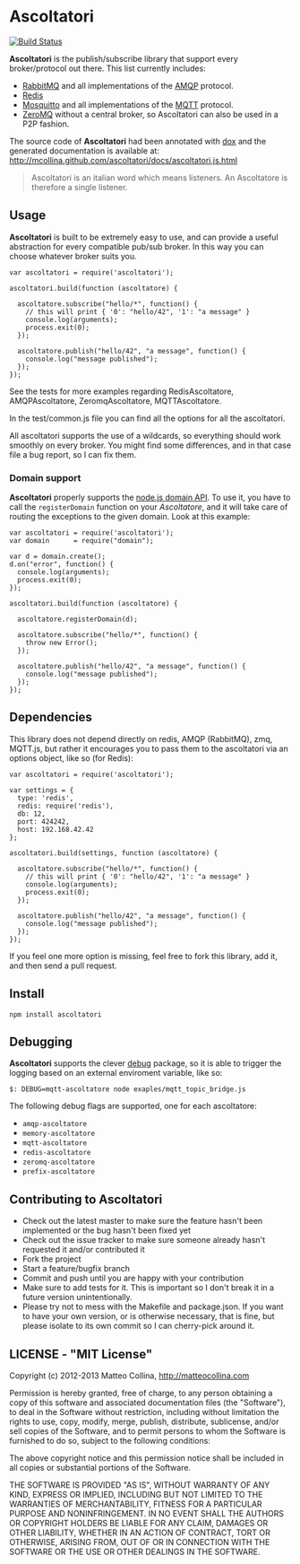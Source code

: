 Ascoltatori
===========

[![Build
Status](https://travis-ci.org/mcollina/ascoltatori.png)](https://travis-ci.org/mcollina/ascoltatori)

__Ascoltatori__ is the publish/subscribe library that support every
broker/protocol out there.
This list currently includes:

* [RabbitMQ](http://www.rabbitmq.com/) and all implementations of
  the [AMQP](http://www.amqp.org/) protocol.
* [Redis](http://redis.io/)
* [Mosquitto](http://mosquitto.org/) and all implementations of the
  [MQTT](http://mqtt.org/) protocol.
* [ZeroMQ](http://www.zeromq.org/) without a central broker, so
  Ascoltatori can also be used in a P2P fashion.

The source code of __Ascoltatori__ had been annotated with
[dox](https://github.com/visionmedia/dox)
and the generated documentation is available at:
http://mcollina.github.com/ascoltatori/docs/ascoltatori.js.html

> Ascoltatori is an italian word which means listeners.
An Ascoltatore is therefore a single listener.

## Usage

__Ascoltatori__ is built to be extremely easy to use, and can provide a
useful abstraction for every compatible pub/sub broker.
In this way you can choose whatever broker suits you.

```
var ascoltatori = require('ascoltatori');

ascoltatori.build(function (ascoltatore) {

  ascoltatore.subscribe("hello/*", function() {
    // this will print { '0': "hello/42", '1': "a message" }
    console.log(arguments); 
    process.exit(0);
  });

  ascoltatore.publish("hello/42", "a message", function() {
    console.log("message published");
  });
});
```

See the tests for more examples regarding RedisAscoltatore,
AMQPAscoltatore, ZeromqAscoltatore, MQTTAscoltatore.

In the test/common.js file you can find all the options for
all the ascoltatori.

All ascoltatori supports the use of a wildcards, so everything
should work smoothly on every broker.
You might find some differences, and in that case file a bug
report, so I can fix them.

### Domain support

__Ascoltatori__ properly supports the [node.js domain API](http://nodejs.org/api/domain.html).
To use it, you have to call the `registerDomain` function on your
_Ascoltatore_, and it will take care of routing the exceptions to the
given domain. Look at this example:
```
var ascoltatori = require('ascoltatori');
var domain      = require("domain");

var d = domain.create();
d.on("error", function() {
  console.log(arguments); 
  process.exit(0);
});

ascoltatori.build(function (ascoltatore) {

  ascoltatore.registerDomain(d);

  ascoltatore.subscribe("hello/*", function() {
    throw new Error();
  });

  ascoltatore.publish("hello/42", "a message", function() {
    console.log("message published");
  });
});
```

## Dependencies

This library does not depend directly on redis, AMQP (RabbitMQ),
zmq, MQTT.js, but rather it encourages you to pass them to the
ascoltatori via an options object, like so (for Redis):

```
var ascoltatori = require('ascoltatori');

var settings = {
  type: 'redis',
  redis: require('redis'),
  db: 12,
  port: 424242,
  host: 192.168.42.42
};

ascoltatori.build(settings, function (ascoltatore) {

  ascoltatore.subscribe("hello/*", function() {
    // this will print { '0': "hello/42", '1': "a message" }
    console.log(arguments); 
    process.exit(0);
  });

  ascoltatore.publish("hello/42", "a message", function() {
    console.log("message published");
  });
});

```

If you feel one more option is missing, feel free to fork this library,
add it, and then send a pull request.

## Install

```
npm install ascoltatori
```

## Debugging

__Ascoltatori__ supports the clever
[debug](https://github.com/visionmedia/debug) package, so it is able to
trigger the logging based on an external enviroment variable, like so:
```
$: DEBUG=mqtt-ascoltatore node exaples/mqtt_topic_bridge.js
```

The following debug flags are supported, one for each ascoltatore:
* `amqp-ascoltatore`
* `memory-ascoltatore`
* `mqtt-ascoltatore`
* `redis-ascoltatore`
* `zeromq-ascoltatore`
* `prefix-ascoltatore`

## Contributing to Ascoltatori

* Check out the latest master to make sure the feature hasn't been
  implemented or the bug hasn't been fixed yet
* Check out the issue tracker to make sure someone already hasn't
  requested it and/or contributed it
* Fork the project
* Start a feature/bugfix branch
* Commit and push until you are happy with your contribution
* Make sure to add tests for it. This is important so I don't break it
  in a future version unintentionally.
* Please try not to mess with the Makefile and package.json. If you
  want to have your own version, or is otherwise necessary, that is
  fine, but please isolate to its own commit so I can cherry-pick around
  it.

## LICENSE - "MIT License"

Copyright (c) 2012-2013 Matteo Collina, http://matteocollina.com

Permission is hereby granted, free of charge, to any person
obtaining a copy of this software and associated documentation
files (the "Software"), to deal in the Software without
restriction, including without limitation the rights to use,
copy, modify, merge, publish, distribute, sublicense, and/or sell
copies of the Software, and to permit persons to whom the
Software is furnished to do so, subject to the following
conditions:

The above copyright notice and this permission notice shall be
included in all copies or substantial portions of the Software.

THE SOFTWARE IS PROVIDED "AS IS", WITHOUT WARRANTY OF ANY KIND,
EXPRESS OR IMPLIED, INCLUDING BUT NOT LIMITED TO THE WARRANTIES
OF MERCHANTABILITY, FITNESS FOR A PARTICULAR PURPOSE AND
NONINFRINGEMENT. IN NO EVENT SHALL THE AUTHORS OR COPYRIGHT
HOLDERS BE LIABLE FOR ANY CLAIM, DAMAGES OR OTHER LIABILITY,
WHETHER IN AN ACTION OF CONTRACT, TORT OR OTHERWISE, ARISING
FROM, OUT OF OR IN CONNECTION WITH THE SOFTWARE OR THE USE OR
OTHER DEALINGS IN THE SOFTWARE.
